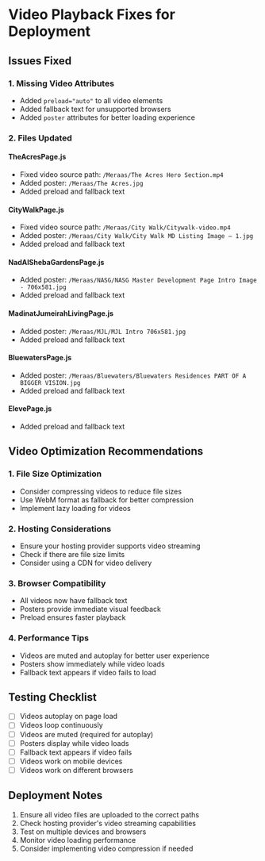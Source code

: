 # Video Playback Fixes for Deployment

## Issues Fixed

### 1. Missing Video Attributes
- Added `preload="auto"` to all video elements
- Added fallback text for unsupported browsers
- Added `poster` attributes for better loading experience

### 2. Files Updated

#### TheAcresPage.js
- Fixed video source path: `/Meraas/The Acres Hero Section.mp4`
- Added poster: `/Meraas/The Acres.jpg`
- Added preload and fallback text

#### CityWalkPage.js
- Fixed video source path: `/Meraas/City Walk/Citywalk-video.mp4`
- Added poster: `/Meraas/City Walk/City Walk MD Listing Image – 1.jpg`
- Added preload and fallback text

#### NadAlShebaGardensPage.js
- Added poster: `/Meraas/NASG/NASG Master Development Page Intro Image - 706x581.jpg`
- Added preload and fallback text

#### MadinatJumeirahLivingPage.js
- Added poster: `/Meraas/MJL/MJL Intro 706x581.jpg`
- Added preload and fallback text

#### BluewatersPage.js
- Added poster: `/Meraas/Bluewaters/Bluewaters Residences PART OF A BIGGER VISION.jpg`
- Added preload and fallback text

#### ElevePage.js
- Added preload and fallback text

## Video Optimization Recommendations

### 1. File Size Optimization
- Consider compressing videos to reduce file sizes
- Use WebM format as fallback for better compression
- Implement lazy loading for videos

### 2. Hosting Considerations
- Ensure your hosting provider supports video streaming
- Check if there are file size limits
- Consider using a CDN for video delivery

### 3. Browser Compatibility
- All videos now have fallback text
- Posters provide immediate visual feedback
- Preload ensures faster playback

### 4. Performance Tips
- Videos are muted and autoplay for better user experience
- Posters show immediately while video loads
- Fallback text appears if video fails to load

## Testing Checklist

- [ ] Videos autoplay on page load
- [ ] Videos loop continuously
- [ ] Videos are muted (required for autoplay)
- [ ] Posters display while video loads
- [ ] Fallback text appears if video fails
- [ ] Videos work on mobile devices
- [ ] Videos work on different browsers

## Deployment Notes

1. Ensure all video files are uploaded to the correct paths
2. Check hosting provider's video streaming capabilities
3. Test on multiple devices and browsers
4. Monitor video loading performance
5. Consider implementing video compression if needed 